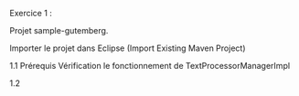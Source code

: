 Exercice 1 :


Projet sample-gutemberg.

Importer le projet dans Eclipse (Import Existing Maven Project)

1.1 Prérequis 
Vérification le fonctionnement de TextProcessorManagerImpl

1.2 



